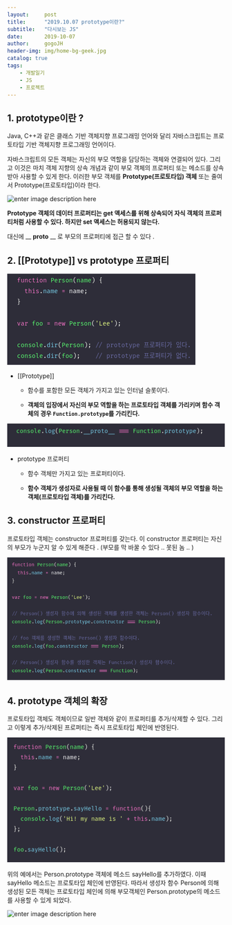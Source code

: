 ```yaml
---
layout:     post
title:      "2019.10.07 prototype이란?"
subtitle:   "다시보는 JS"
date:       2019-10-07
author:     gogoJH
header-img: img/home-bg-geek.jpg
catalog: true
tags:
    - 개발일기
    - JS
    - 프로젝트
---
```


## 1. prototype이란 ? 

Java, C++과 같은 클래스 기반 객체지향 프로그래밍 언어와 달리 자바스크립트는 프로토타입 기반 객체지향 프로그래밍 언어이다.

자바스크립트의 모든 객체는 자신의 부모 역할을 담당하는 객체와 연결되어 있다. 그리고 이것은 마치 객체 지향의 상속 개념과 같이 부모 객체의 프로퍼티 또는 메소드를 상속받아 사용할 수 있게 한다. 이러한 부모 객체를 **Prototype(프로토타입) 객체** 또는 줄여서 Prototype(프로토타입)이라 한다.

![enter image description here](https://poiemaweb.com/img/printout_student_obj_from_chrome.png)

**Prototype 객체의 데이터 프로퍼티는 get 액세스를 위해 상속되어 자식 객체의 프로퍼티처럼 사용할 수 있다. 하지만 set 액세스는 허용되지 않는다.**

대신에 __ __proto__ __ 로 부모의 프로퍼티에 접근 할 수 있다 .

## 2. [[Prototype]] vs prototype 프로퍼티
![enter image description here](/img/prototype_1.png)

- [[Prototype]] 

	-   함수를 포함한 모든 객체가 가지고 있는 인터널 슬롯이다.
	
	-   **객체의 입장에서 자신의 부모 역할을 하는 프로토타입 객체를 가리키며 함수 객체의 경우  `Function.prototype`를 가리킨다.**

![enter image description here](/img/prototype_2.png)


- prototype 프로퍼티

	-   함수 객체만 가지고 있는 프로퍼티이다.
	
	-   **함수 객체가 생성자로 사용될 때 이 함수를 통해 생성될 객체의 부모 역할을 하는 객체(프로토타입 객체)를 가리킨다.**

## 3. constructor 프로퍼티
프로토타입 객체는 constructor 프로퍼티를 갖는다. 이 constructor 프로퍼티는
자신의 부모가 누군지 알 수 있게 해준다 .
(부모를 막 바꿀 수 있다 .. 못된 놈 .. )

![enter image description here](/img/prototype_4.png)


## 4. prototype 객체의 확장
프로토타입 객체도 객체이므로 일반 객체와 같이 프로퍼티를 추가/삭제할 수 있다. 그리고 이렇게 추가/삭제된 프로퍼티는 즉시 프로토타입 체인에 반영된다.

![enter image description here](/img/prototype_5.png)

위의 예에서는 Person.prototype 객체에 메소드 sayHello를 추가하였다. 이때 sayHello 메소드는 프로토타입 체인에 반영된다. 따라서 생성자 함수 Person에 의해 생성된 모든 객체는 프로토타입 체인에 의해 부모객체인 Person.prototype의 메소드를 사용할 수 있게 되었다.

![enter image description here](https://poiemaweb.com/img/extension_prototype.png)
<!--stackedit_data:
eyJoaXN0b3J5IjpbLTE1Mzg1NTQ5NzIsODY2NDE0NjQyLDE4Nz
U2MTg0NTksLTE1MTk5MTIyNDIsNDgxMTY5NjU0LDEzOTkwMjI4
MywzMzkyOTg3MjAsLTE1MTgxMDcyMDYsMTY0Mjg2MTkxOSwyMT
A3Mjg5MzQ4LC0xMDIzODU5MDkzXX0=
-->